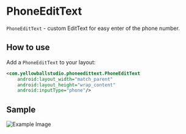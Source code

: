 PhoneEditText
=============

`PhoneEditText` - custom EditText for easy enter  of the phone number.

## How to use
Add a `PhoneEditText` to your layout:
```xml
<com.yellowballstudio.phoneedittext.PhoneEditText
    android:layout_width="match_parent"
    android:layout_height="wrap_content"
    android:inputType="phone"/>
```
## Sample

![Example Image](https://raw.github.com/murcy/PhoneEditText/master/graphics/sample.gif)
